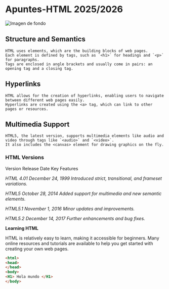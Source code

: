 # Apuntes-HTML 2025/2026
![Imagen de fondo](./img/Fightstick.png)

## Structure and Semantics

    HTML uses elements, which are the building blocks of web pages.
    Each element is defined by tags, such as `<h1>` for headings and `<p>` for paragraphs.
    Tags are enclosed in angle brackets and usually come in pairs: an opening tag and a closing tag.

## Hyperlinks

    HTML allows for the creation of hyperlinks, enabling users to navigate between different web pages easily.
    Hyperlinks are created using the <a> tag, which can link to other pages or resources.

## Multimedia Support

    HTML5, the latest version, supports multimedia elements like audio and video through tags like `<audio>` and `<video>`.
    It also includes the <canvas> element for drawing graphics on the fly.

### HTML Versions
 Version      Release Date        Key Features
 
*HTML 4.01	December 24, 1999	Introduced strict, transitional, and frameset variations.*

*HTML5	October 28, 2014	Added support for multimedia and new semantic elements.*

*HTML5.1	November 1, 2016	Minor updates and improvements.*

*HTML5.2	December 14, 2017	Further enhancements and bug fixes.*

**Learning HTML**

HTML is relatively easy to learn, making it accessible for beginners. Many online resources and tutorials are available to help you get started with creating your own web pages.


``` html
<html>
<head>
</head>
<body>
<H1> Hola mundo </H1>
</body>
```
